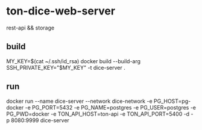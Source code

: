 # ton-dice-web-server
rest-api && storage

## build 
MY_KEY=$(cat ~/.ssh/id_rsa)
docker build --build-arg SSH_PRIVATE_KEY="$MY_KEY" -t dice-server .

## run
docker run --name dice-server --network dice-network -e PG_HOST=pg-docker -e PG_PORT=5432 -e PG_NAME=postgres -e PG_USER=postgres -e PG_PWD=docker -e TON_API_HOST=ton-api -e TON_API_PORT=5400 -d -p 8080:9999 dice-server

